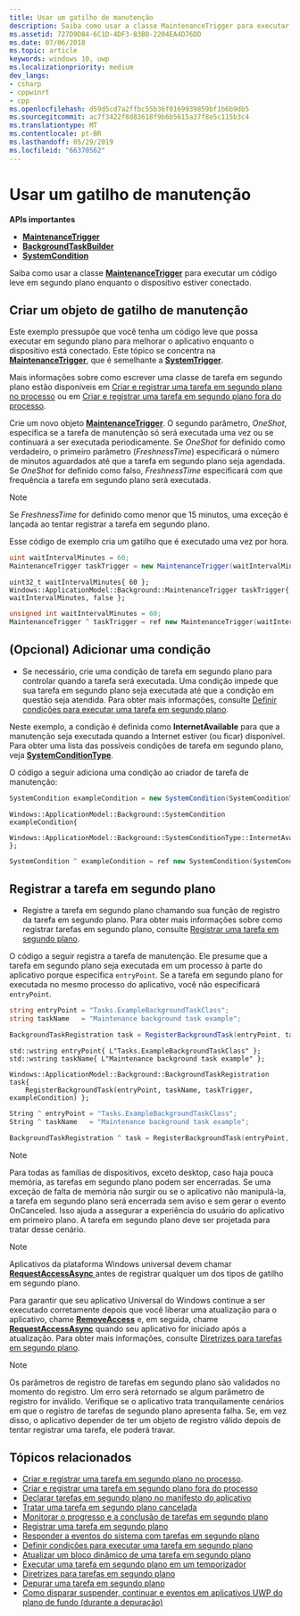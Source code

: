 ```yaml
---
title: Usar um gatilho de manutenção
description: Saiba como usar a classe MaintenanceTrigger para executar um código leve em segundo plano enquanto o dispositivo estiver conectado.
ms.assetid: 727D9D84-6C1D-4DF3-B3B0-2204EA4D76DD
ms.date: 07/06/2018
ms.topic: article
keywords: windows 10, uwp
ms.localizationpriority: medium
dev_langs:
- csharp
- cppwinrt
- cpp
ms.openlocfilehash: d59d5cd7a2ffbc55b36f0169939859bf1b6b9db5
ms.sourcegitcommit: ac7f3422f8d83618f9b6b5615a37f8e5c115b3c4
ms.translationtype: MT
ms.contentlocale: pt-BR
ms.lasthandoff: 05/29/2019
ms.locfileid: "66370562"
---
```

# <a name="use-a-maintenance-trigger"></a>Usar um gatilho de manutenção

**APIs importantes**

- [**MaintenanceTrigger**](https://docs.microsoft.com/uwp/api/Windows.ApplicationModel.Background.MaintenanceTrigger)
- [**BackgroundTaskBuilder**](https://docs.microsoft.com/uwp/api/Windows.ApplicationModel.Background.BackgroundTaskBuilder)
- [**SystemCondition**](https://docs.microsoft.com/uwp/api/Windows.ApplicationModel.Background.SystemCondition)

Saiba como usar a classe [**MaintenanceTrigger**](https://docs.microsoft.com/uwp/api/Windows.ApplicationModel.Background.MaintenanceTrigger) para executar um código leve em segundo plano enquanto o dispositivo estiver conectado.

## <a name="create-a-maintenance-trigger-object"></a>Criar um objeto de gatilho de manutenção

Este exemplo pressupõe que você tenha um código leve que possa executar em segundo plano para melhorar o aplicativo enquanto o dispositivo está conectado. Este tópico se concentra na [**MaintenanceTrigger**](https://docs.microsoft.com/uwp/api/Windows.ApplicationModel.Background.MaintenanceTrigger), que é semelhante a [**SystemTrigger**](https://docs.microsoft.com/uwp/api/Windows.ApplicationModel.Background.SystemTriggerType).

Mais informações sobre como escrever uma classe de tarefa em segundo plano estão disponíveis em [Criar e registrar uma tarefa em segundo plano no processo](create-and-register-an-inproc-background-task.md) ou em [Criar e registrar uma tarefa em segundo plano fora do processo](create-and-register-a-background-task.md).

Crie um novo objeto [**MaintenanceTrigger**](https://docs.microsoft.com/uwp/api/Windows.ApplicationModel.Background.MaintenanceTrigger). O segundo parâmetro, *OneShot*, especifica se a tarefa de manutenção só será executada uma vez ou se continuará a ser executada periodicamente. Se *OneShot* for definido como verdadeiro, o primeiro parâmetro (*FreshnessTime*) especificará o número de minutos aguardados até que a tarefa em segundo plano seja agendada. Se *OneShot* for definido como falso, *FreshnessTime* especificará com que frequência a tarefa em segundo plano será executada.

> [!NOTE]
> Se *FreshnessTime* for definido como menor que 15 minutos, uma exceção é lançada ao tentar registrar a tarefa em segundo plano.

Esse código de exemplo cria um gatilho que é executado uma vez por hora.

```csharp
uint waitIntervalMinutes = 60;
MaintenanceTrigger taskTrigger = new MaintenanceTrigger(waitIntervalMinutes, false);
```

```cppwinrt
uint32_t waitIntervalMinutes{ 60 };
Windows::ApplicationModel::Background::MaintenanceTrigger taskTrigger{ waitIntervalMinutes, false };
```

```cpp
unsigned int waitIntervalMinutes = 60;
MaintenanceTrigger ^ taskTrigger = ref new MaintenanceTrigger(waitIntervalMinutes, false);
```

## <a name="optional-add-a-condition"></a>(Opcional) Adicionar uma condição

- Se necessário, crie uma condição de tarefa em segundo plano para controlar quando a tarefa será executada. Uma condição impede que sua tarefa em segundo plano seja executada até que a condição em questão seja atendida. Para obter mais informações, consulte [Definir condições para executar uma tarefa em segundo plano](set-conditions-for-running-a-background-task.md).

Neste exemplo, a condição é definida como **InternetAvailable** para que a manutenção seja executada quando a Internet estiver (ou ficar) disponível. Para obter uma lista das possíveis condições de tarefa em segundo plano, veja [**SystemConditionType**](https://docs.microsoft.com/uwp/api/Windows.ApplicationModel.Background.SystemConditionType).

O código a seguir adiciona uma condição ao criador de tarefa de manutenção:

```csharp
SystemCondition exampleCondition = new SystemCondition(SystemConditionType.InternetAvailable);
```

```cppwinrt
Windows::ApplicationModel::Background::SystemCondition exampleCondition{
    Windows::ApplicationModel::Background::SystemConditionType::InternetAvailable };
```

```cpp
SystemCondition ^ exampleCondition = ref new SystemCondition(SystemConditionType::InternetAvailable);
```

## <a name="register-the-background-task"></a>Registrar a tarefa em segundo plano

- Registre a tarefa em segundo plano chamando sua função de registro da tarefa em segundo plano. Para obter mais informações sobre como registrar tarefas em segundo plano, consulte [Registrar uma tarefa em segundo plano](register-a-background-task.md).

O código a seguir registra a tarefa de manutenção. Ele presume que a tarefa em segundo plano seja executada em um processo à parte do aplicativo porque especifica `entryPoint`. Se a tarefa em segundo plano for executada no mesmo processo do aplicativo, você não especificará `entryPoint`.

```csharp
string entryPoint = "Tasks.ExampleBackgroundTaskClass";
string taskName   = "Maintenance background task example";

BackgroundTaskRegistration task = RegisterBackgroundTask(entryPoint, taskName, taskTrigger, exampleCondition);
```

```cppwinrt
std::wstring entryPoint{ L"Tasks.ExampleBackgroundTaskClass" };
std::wstring taskName{ L"Maintenance background task example" };

Windows::ApplicationModel::Background::BackgroundTaskRegistration task{
    RegisterBackgroundTask(entryPoint, taskName, taskTrigger, exampleCondition) };
```

```cpp
String ^ entryPoint = "Tasks.ExampleBackgroundTaskClass";
String ^ taskName   = "Maintenance background task example";

BackgroundTaskRegistration ^ task = RegisterBackgroundTask(entryPoint, taskName, taskTrigger, exampleCondition);
```

> [!NOTE]
> Para todas as famílias de dispositivos, exceto desktop, caso haja pouca memória, as tarefas em segundo plano podem ser encerradas. Se uma exceção de falta de memória não surgir ou se o aplicativo não manipulá-la, a tarefa em segundo plano será encerrada sem aviso e sem gerar o evento OnCanceled. Isso ajuda a assegurar a experiência do usuário do aplicativo em primeiro plano. A tarefa em segundo plano deve ser projetada para tratar desse cenário.

> [!NOTE]
> Aplicativos da plataforma Windows universal devem chamar [ **RequestAccessAsync** ](https://docs.microsoft.com/uwp/api/windows.applicationmodel.background.backgroundexecutionmanager.requestaccessasync) antes de registrar qualquer um dos tipos de gatilho em segundo plano.

Para garantir que seu aplicativo Universal do Windows continue a ser executado corretamente depois que você liberar uma atualização para o aplicativo, chame [**RemoveAccess**](https://docs.microsoft.com/uwp/api/windows.applicationmodel.background.backgroundexecutionmanager.removeaccess) e, em seguida, chame [**RequestAccessAsync**](https://docs.microsoft.com/uwp/api/windows.applicationmodel.background.backgroundexecutionmanager.requestaccessasync) quando seu aplicativo for iniciado após a atualização. Para obter mais informações, consulte [Diretrizes para tarefas em segundo plano](guidelines-for-background-tasks.md).

> [!NOTE]
> Os parâmetros de registro de tarefas em segundo plano são validados no momento do registro. Um erro será retornado se algum parâmetro de registro for inválido. Verifique se o aplicativo trata tranquilamente cenários em que o registro de tarefas de segundo plano apresenta falha. Se, em vez disso, o aplicativo depender de ter um objeto de registro válido depois de tentar registrar uma tarefa, ele poderá travar.

## <a name="related-topics"></a>Tópicos relacionados

* [Criar e registrar uma tarefa em segundo plano no processo](create-and-register-an-inproc-background-task.md).
* [Criar e registrar uma tarefa em segundo plano fora do processo](create-and-register-a-background-task.md)
* [Declarar tarefas em segundo plano no manifesto do aplicativo](declare-background-tasks-in-the-application-manifest.md)
* [Tratar uma tarefa em segundo plano cancelada](handle-a-cancelled-background-task.md)
* [Monitorar o progresso e a conclusão de tarefas em segundo plano](monitor-background-task-progress-and-completion.md)
* [Registrar uma tarefa em segundo plano](register-a-background-task.md)
* [Responder a eventos do sistema com tarefas em segundo plano](respond-to-system-events-with-background-tasks.md)
* [Definir condições para executar uma tarefa em segundo plano](set-conditions-for-running-a-background-task.md)
* [Atualizar um bloco dinâmico de uma tarefa em segundo plano](update-a-live-tile-from-a-background-task.md)
* [Executar uma tarefa em segundo plano em um temporizador](run-a-background-task-on-a-timer-.md)
* [Diretrizes para tarefas em segundo plano](guidelines-for-background-tasks.md)
* [Depurar uma tarefa em segundo plano](debug-a-background-task.md)
* [Como disparar suspender, continuar e eventos em aplicativos UWP do plano de fundo (durante a depuração)](https://go.microsoft.com/fwlink/p/?linkid=254345)

